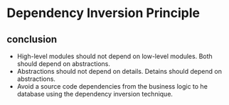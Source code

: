 # Dependency Inversion Principle

## conclusion
- High-level modules should not depend on low-level modules. Both should depend on abstractions.
- Abstractions should not depend on details. Detains should depend on abstractions.
- Avoid a source code dependencies from the business logic to he database using the dependency inversion technique.
